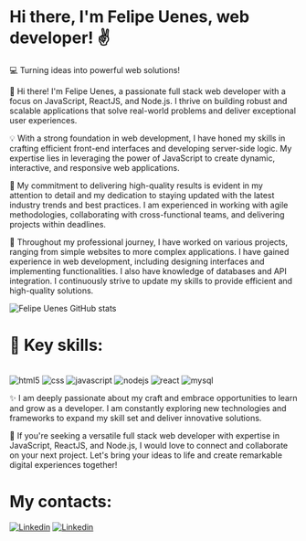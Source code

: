 # Hi there, I'm Felipe Uenes, web developer! ✌️

💻 Turning ideas into powerful web solutions!

🌟 Hi there! I'm Felipe Uenes, a passionate full stack web developer with a focus on JavaScript, ReactJS, and Node.js. I thrive on building robust and scalable applications that solve real-world problems and deliver exceptional user experiences.

💡 With a strong foundation in web development, I have honed my skills in crafting efficient front-end interfaces and developing server-side logic. My expertise lies in leveraging the power of JavaScript to create dynamic, interactive, and responsive web applications.

🎯 My commitment to delivering high-quality results is evident in my attention to detail and my dedication to staying updated with the latest industry trends and best practices. I am experienced in working with agile methodologies, collaborating with cross-functional teams, and delivering projects within deadlines.

💼 Throughout my professional journey, I have worked on various projects, ranging from simple websites to more complex applications. I have gained experience in web development, including designing interfaces and implementing functionalities. I also have knowledge of databases and API integration. I continuously strive to update my skills to provide efficient and high-quality solutions.

![Felipe Uenes GitHub stats](https://github-readme-stats.vercel.app/api?username=felipeuenes&show_icons=true&theme=transparent)


# 🔧 Key skills:

<div style="display: inline_block"><br>
<img aling='center' alt='html5' src='https://img.shields.io/badge/HTML5-E34F26?style=for-the-badge&logo=html5&logoColor=white'/>
<img aling='center' alt='css' src='https://img.shields.io/badge/CSS3-1572B6?style=for-the-badge&logo=css3&logoColor=white'/>
<img aling='center' alt='javascript' src='https://img.shields.io/badge/JavaScript-F7DF1E?style=for-the-badge&logo=javascript&logoColor=black'/>
<img aling='center' alt='nodejs' src='https://img.shields.io/badge/Node.js-43853D?style=for-the-badge&logo=node.js&logoColor=white'/>
<img aling='center' alt='react' src='https://img.shields.io/badge/Node.js-43853D?style=for-the-badge&logo=node.js&logoColor=white](https://img.shields.io/badge/React-20232A?style=for-the-badge&logo=react&logoColor=61DAFB)'/>
<img aling='center' alt='mysql' src='https://img.shields.io/badge/MySQL-00000F?style=for-the-badge&logo=mysql&logoColor=white'/>
  
</div>


✨ I am deeply passionate about my craft and embrace opportunities to learn and grow as a developer. I am constantly exploring new technologies and frameworks to expand my skill set and deliver innovative solutions.

📩 If you're seeking a versatile full stack web developer with expertise in JavaScript, ReactJS, and Node.js, I would love to connect and collaborate on your next project. Let's bring your ideas to life and create remarkable digital experiences together!

# My contacts:

[![Linkedin](https://img.shields.io/badge/LinkedIn-0077B5?style=for-the-badge&logo=linkedin&logoColor=white)](https://www.linkedin.com/in/felipe-uenes-3680a4216/)
[![Linkedin](https://img.shields.io/badge/WhatsApp-25D366?style=for-the-badge&logo=whatsapp&logoColor=white)](https://wa.me/5588998723234?text=Ol%C3%A1%21)
